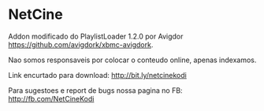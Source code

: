 # NetCine
Addon modificado do PlaylistLoader 1.2.0 por Avigdor https://github.com/avigdork/xbmc-avigdork.

Nao somos responsaveis por colocar o conteudo online, apenas indexamos.

Link encurtado para download: http://bit.ly/netcinekodi

Para sugestoes e report de bugs nossa pagina no FB: http://fb.com/NetCineKodi
